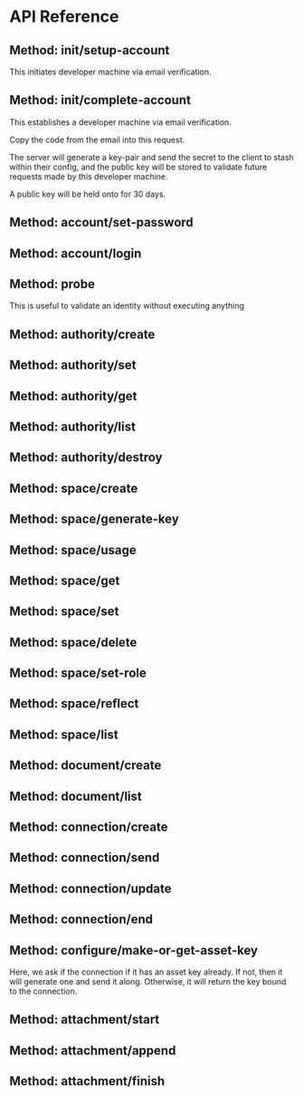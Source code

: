 # API Reference 

## Method: init/setup-account
This initiates developer machine via email verification.

## Method: init/complete-account
This establishes a developer machine via email verification.

Copy the code from the email into this request.

The server will generate a key-pair and send the secret to the client to stash within their config, and the
public key will be stored to validate future requests made by this developer machine.

A public key will be held onto for 30 days.

## Method: account/set-password


## Method: account/login


## Method: probe
This is useful to validate an identity without executing anything

## Method: authority/create


## Method: authority/set


## Method: authority/get


## Method: authority/list


## Method: authority/destroy


## Method: space/create


## Method: space/generate-key


## Method: space/usage


## Method: space/get


## Method: space/set


## Method: space/delete


## Method: space/set-role


## Method: space/reflect


## Method: space/list


## Method: document/create


## Method: document/list


## Method: connection/create


## Method: connection/send


## Method: connection/update


## Method: connection/end


## Method: configure/make-or-get-asset-key
Here, we ask if the connection if it has an asset key already.
If not, then it will generate one and send it along.
Otherwise, it will return the key bound to the connection.

## Method: attachment/start


## Method: attachment/append


## Method: attachment/finish


